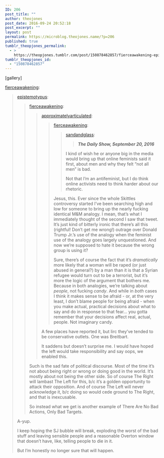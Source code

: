 ```yaml
---
ID: 206
post_title: ""
author: theojones
post_date: 2016-09-24 20:52:18
post_excerpt: ""
layout: post
permalink: https://microblog.theojones.name/?p=206
published: true
tumblr_theopjones_permalink:
  - >
    https://theopjones.tumblr.com/post/150878462857/fierceawakening-epistemotypus
tumblr_theopjones_id:
  - "150878462857"
---
```

[gallery]
<p><a class="tumblr_blog" href="http://fierceawakening.tumblr.com/post/150859985270">fierceawakening</a>:</p>
<blockquote>
<p><a class="tumblr_blog" href="http://epistemotypus.tumblr.com/post/150856868242">epistemotypus</a>:</p>
<blockquote>
<p><a class="tumblr_blog" href="http://fierceawakening.tumblr.com/post/150813177470">fierceawakening</a>:</p>
<blockquote>
<p><a class="tumblr_blog" href="http://approximatelyarticulated.tumblr.com/post/150804824832">approximatelyarticulated</a>:</p>
<blockquote>
<p><a class="tumblr_blog" href="http://fierceawakening.tumblr.com/post/150783979060">fierceawakening</a>:</p>
<blockquote>
<p><a class="tumblr_blog" href="http://sandandglass.tumblr.com/post/150756894552">sandandglass</a>:</p>
<blockquote>
<p><b><i>The Daily Show, September 20, 2016</i></b></p>
</blockquote>
<p>I kind of wish he or anyone big in the media would bring up that online feminists said it first, about men and why they felt “not all men” is bad.</p>
<p>Not that I’m an antifeminist, but I do think online activists need to think harder about our rhetoric.</p>
</blockquote>
<p>Jesus, this. Ever since the whole Skittles controversy started I’ve been searching high and low for someone to bring up the nearly fucking identical M&amp;M analogy. I mean, that’s what I immediately thought of the second I saw that tweet. It’s just kind of bitterly ironic that there’s all this (rightful! Don’t get me wrong!) outrage over Donald Trump Jr.’s use of the analogy when the feminist use of the analogy goes largely unquestioned. And now we’re supposed to hate it because the wrong group is using it?</p>
<p>Sure, there’s of course the fact that it’s <i>dramatically</i> more likely that a woman will be raped (or just abused in general?) by a man than it is that a Syrian refugee would turn out to be a terrorist, but it’s more the logic of the argument that bothers me. Because in both analogies, we’re talking about <i>people</i>, not fucking <i>candy</i>. And while in <i>both</i> cases I think it makes sense to be afraid - or, at the very least, I don’t blame people for being afraid - when you make actual, practical decisions about what to say and do in response to that fear… you gotta remember that your decisions affect real, actual, people. Not imaginary candy.</p>
</blockquote>
<p>A few places have reported it, but Iirc they’ve tended to be conservative outlets. One was Breitbart.</p>
<p>It saddens but doesn’t surprise me. I would have hoped the left would take responsibility and say oops, we enabled this.</p>
</blockquote>
<p>Such is the sad fate of political discourse. Most of the time it’s not about being right or wrong or doing good in the world. It’s mostly about not being the other side. So of course The Right will lambast The Left for this, b/c it’s a golden opportunity to attack their opposition. And of course The Left will never acknowledge it, b/c doing so would cede ground to The Right, and that is inexcusable.</p>
<p>So instead what we get is another example of There Are No Bad Actions, Only Bad Targets.<br /></p>
</blockquote>
<p>A-yup.</p>
<p>I keep hoping the SJ bubble will break, exploding the worst of the bad stuff and leaving sensible people and a reasonable Overton window that doesn’t have, like, telling people to die in it.</p>
<p>But I’m honestly no longer sure that will happen.</p>
</blockquote>